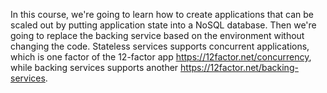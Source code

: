 In this course, we're going to learn how to create applications that can be scaled out by putting application state into a NoSQL database.  Then we're going to replace the backing service based on the environment without changing the code.  Stateless services supports concurrent applications, which is one factor of the 12-factor app https://12factor.net/concurrency, while backing services supports another https://12factor.net/backing-services.
